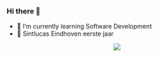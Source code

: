### Hi there 👋

- 🌱 I’m currently learning Software Development
- 🏫 Sintlucas Eindhoven eerste jaar

<div id="header" align="center">
  <img src="https://media.giphy.com/media/enj50kao8gMfu/giphy.gif"/>
</div>
